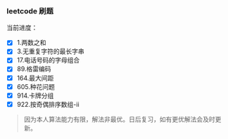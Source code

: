 ### leetcode 刷题

当前进度：

- [x] 1.两数之和
- [x] 3.无重复字符的最长字串
- [x] 17.电话号码的字母组合
- [x] 89.格雷编码
- [x] 164.最大间距
- [x] 605.种花问题
- [x] 914.卡牌分组
- [x] 922.按奇偶排序数组-ii

> 因为本人算法能力有限，解法非最优。日后复习，如有更优解法会及时更新。
